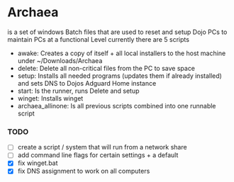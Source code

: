 # Archaea 
is a set of windows Batch files that are used to reset and setup Dojo PCs to maintain PCs at a functional Level currently there are 5 scripts 
- awake: Creates a copy of itself + all local installers to the host machine under ~/Downloads/Archaea
- delete: Delete all non-critical files from the PC to save space
- setup: Installs all needed programs (updates them if already installed) and sets DNS to Dojos Adguard Home instance
- start: Is the runner, runs Delete and setup
- winget: Installs winget
- archaea_allinone: Is all previous scripts combined into one runnable script

### TODO
- [ ] create a script / system that will run from a network share
- [ ] add command line flags for certain settings + a default
- [x] fix winget.bat
- [x] fix DNS assignment to work on all computers
